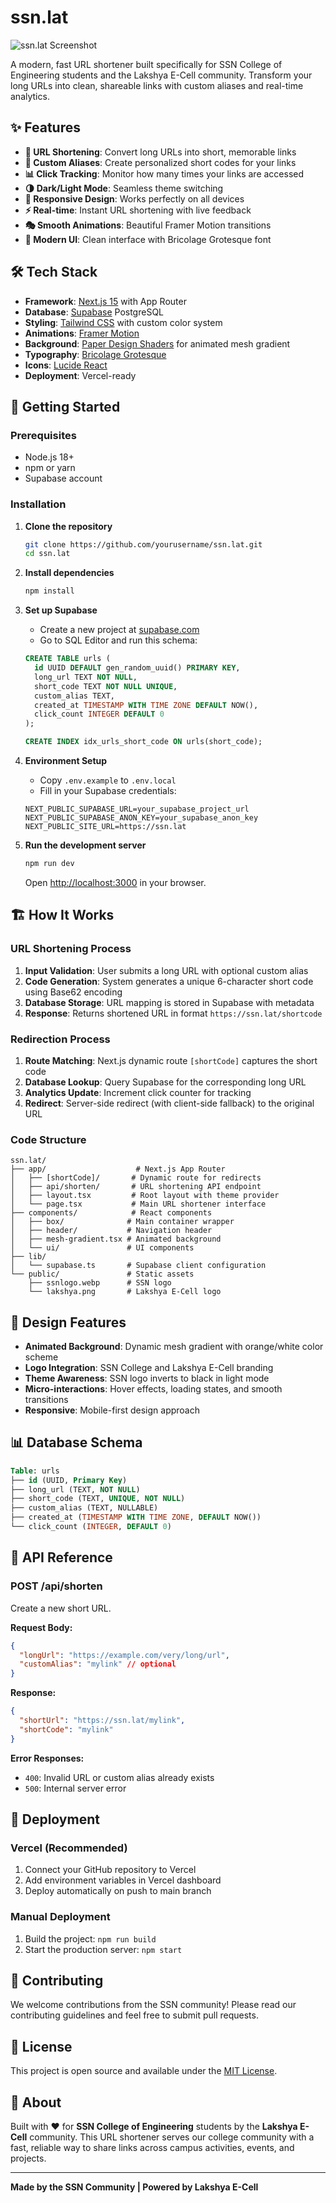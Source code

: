# ssn.lat

![ssn.lat Screenshot](ss.png)

A modern, fast URL shortener built specifically for SSN College of Engineering students and the Lakshya E-Cell community. Transform your long URLs into clean, shareable links with custom aliases and real-time analytics.

## ✨ Features

- **🔗 URL Shortening**: Convert long URLs into short, memorable links
- **🎨 Custom Aliases**: Create personalized short codes for your links
- **📊 Click Tracking**: Monitor how many times your links are accessed
- **🌗 Dark/Light Mode**: Seamless theme switching
- **📱 Responsive Design**: Works perfectly on all devices
- **⚡ Real-time**: Instant URL shortening with live feedback
- **🎭 Smooth Animations**: Beautiful Framer Motion transitions
- **🎨 Modern UI**: Clean interface with Bricolage Grotesque font

## 🛠️ Tech Stack

- **Framework**: [Next.js 15](https://nextjs.org/) with App Router
- **Database**: [Supabase](https://supabase.com/) PostgreSQL
- **Styling**: [Tailwind CSS](https://tailwindcss.com/) with custom color system
- **Animations**: [Framer Motion](https://www.framer.com/motion/)
- **Background**: [Paper Design Shaders](https://github.com/paper-design/shaders-react) for animated mesh gradient
- **Typography**: [Bricolage Grotesque](https://fonts.google.com/specimen/Bricolage+Grotesque)
- **Icons**: [Lucide React](https://lucide.dev/)
- **Deployment**: Vercel-ready

## 🚀 Getting Started

### Prerequisites

- Node.js 18+ 
- npm or yarn
- Supabase account

### Installation

1. **Clone the repository**
   ```bash
   git clone https://github.com/yourusername/ssn.lat.git
   cd ssn.lat
   ```

2. **Install dependencies**
   ```bash
   npm install
   ```

3. **Set up Supabase**
   - Create a new project at [supabase.com](https://supabase.com)
   - Go to SQL Editor and run this schema:
   
   ```sql
   CREATE TABLE urls (
     id UUID DEFAULT gen_random_uuid() PRIMARY KEY,
     long_url TEXT NOT NULL,
     short_code TEXT NOT NULL UNIQUE,
     custom_alias TEXT,
     created_at TIMESTAMP WITH TIME ZONE DEFAULT NOW(),
     click_count INTEGER DEFAULT 0
   );

   CREATE INDEX idx_urls_short_code ON urls(short_code);
   ```

4. **Environment Setup**
   - Copy `.env.example` to `.env.local`
   - Fill in your Supabase credentials:
   
   ```env
   NEXT_PUBLIC_SUPABASE_URL=your_supabase_project_url
   NEXT_PUBLIC_SUPABASE_ANON_KEY=your_supabase_anon_key
   NEXT_PUBLIC_SITE_URL=https://ssn.lat
   ```

5. **Run the development server**
   ```bash
   npm run dev
   ```

   Open [http://localhost:3000](http://localhost:3000) in your browser.

## 🏗️ How It Works

### URL Shortening Process

1. **Input Validation**: User submits a long URL with optional custom alias
2. **Code Generation**: System generates a unique 6-character short code using Base62 encoding
3. **Database Storage**: URL mapping is stored in Supabase with metadata
4. **Response**: Returns shortened URL in format `https://ssn.lat/shortcode`

### Redirection Process

1. **Route Matching**: Next.js dynamic route `[shortCode]` captures the short code
2. **Database Lookup**: Query Supabase for the corresponding long URL
3. **Analytics Update**: Increment click counter for tracking
4. **Redirect**: Server-side redirect (with client-side fallback) to the original URL

### Code Structure

```
ssn.lat/
├── app/                    # Next.js App Router
│   ├── [shortCode]/       # Dynamic route for redirects
│   ├── api/shorten/       # URL shortening API endpoint
│   ├── layout.tsx         # Root layout with theme provider
│   └── page.tsx           # Main URL shortener interface
├── components/            # React components
│   ├── box/              # Main container wrapper
│   ├── header/           # Navigation header
│   ├── mesh-gradient.tsx # Animated background
│   └── ui/               # UI components
├── lib/
│   └── supabase.ts       # Supabase client configuration
└── public/               # Static assets
    ├── ssnlogo.webp      # SSN logo
    └── lakshya.png       # Lakshya E-Cell logo
```

## 🎨 Design Features

- **Animated Background**: Dynamic mesh gradient with orange/white color scheme
- **Logo Integration**: SSN College and Lakshya E-Cell branding
- **Theme Awareness**: SSN logo inverts to black in light mode
- **Micro-interactions**: Hover effects, loading states, and smooth transitions
- **Responsive**: Mobile-first design approach

## 📊 Database Schema

```sql
Table: urls
├── id (UUID, Primary Key)
├── long_url (TEXT, NOT NULL)
├── short_code (TEXT, UNIQUE, NOT NULL)
├── custom_alias (TEXT, NULLABLE)
├── created_at (TIMESTAMP WITH TIME ZONE, DEFAULT NOW())
└── click_count (INTEGER, DEFAULT 0)
```

## 🔧 API Reference

### POST /api/shorten
Create a new short URL.

**Request Body:**
```json
{
  "longUrl": "https://example.com/very/long/url",
  "customAlias": "mylink" // optional
}
```

**Response:**
```json
{
  "shortUrl": "https://ssn.lat/mylink",
  "shortCode": "mylink"
}
```

**Error Responses:**
- `400`: Invalid URL or custom alias already exists
- `500`: Internal server error

## 🚀 Deployment

### Vercel (Recommended)

1. Connect your GitHub repository to Vercel
2. Add environment variables in Vercel dashboard
3. Deploy automatically on push to main branch

### Manual Deployment

1. Build the project: `npm run build`
2. Start the production server: `npm start`

## 🤝 Contributing

We welcome contributions from the SSN community! Please read our contributing guidelines and feel free to submit pull requests.

## 📝 License

This project is open source and available under the [MIT License](LICENSE).

## 🏫 About

Built with ❤️ for **SSN College of Engineering** students by the **Lakshya E-Cell** community. This URL shortener serves our college community with a fast, reliable way to share links across campus activities, events, and projects.

---

**Made by the SSN Community | Powered by Lakshya E-Cell**